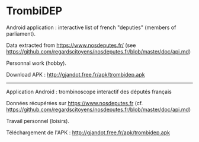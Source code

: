 # TrombiDEP

Android application : interactive list of french "deputies" (members of parliament).

Data extracted from https://www.nosdeputes.fr/ (see https://github.com/regardscitoyens/nosdeputes.fr/blob/master/doc/api.md)

Personnal work (hobby).

Download APK : http://gjandot.free.fr/apk/trombidep.apk

-------------------------------------------

Application Android : trombinoscope interactif des députés français

Données récupérées sur https://www.nosdeputes.fr (cf. https://github.com/regardscitoyens/nosdeputes.fr/blob/master/doc/api.md)

Travail personnel (loisirs).

Téléchargement de l'APK : http://gjandot.free.fr/apk/trombidep.apk
